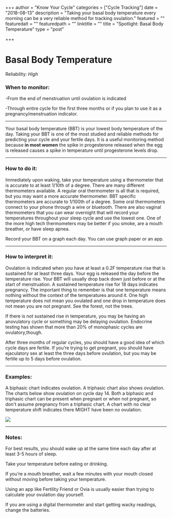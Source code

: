 +++
author = "Know Your Cycle"
categories = ["Cycle Tracking"]
date = "2018-08-13"
description = "Taking your basal body temperature every morning can be a very reliable method for tracking ovulation."
featured = ""
featuredalt = ""
featuredpath = ""
linktitle = ""
title = "Spotlight: Basal Body Temperature"
type = "post"

+++

# Basal Body Temperature

Reliability: *High*

### When to monitor:
-From the end of menstruation until ovulation is indicated

-Through entire cycle for the first three months or if you plan to use it as a pregnancy/menstruation indicator.

---

Your basal body temperature (BBT) is your lowest body temperature of the day. Taking your BBT is one of the most studied and reliable methods for predicting your cycle and your fertile days. It is a useful monitoring method because **in most women** the spike in progesterone released when the egg is released causes a spike in temperature until progesterone levels drop.

---

### How to do it:
Immediately upon waking, take your temperature using a thermometer that is accurate to at least 1/10th of a degree. There are many different thermometers available. A regular oral thermometer is all that is required, but you may want a more accurate thermometer. BBT specific thermometers are accurate to 1/100th of a degree. Some oral thermometers connect to your phone through a wire or bluetooth. There are also vaginal thermometers that you can wear overnight that will record your temperatures throughout your sleep cycle and use the lowest one. One of the more high tech thermometers may be better if you smoke, are a mouth breather, or have sleep apnea. 

Record your BBT on a graph each day. You can use graph paper or an app.

---

### How to interpret it:
Ovulation is indicated when you have at least a 0.2F temperature rise that is sustained for at least three days. Your egg is released the day before the temperature rise. Your BBT will usually drop back down just before or at the start of menstruation. A sustained temperature rise for 18 days indicates pregnancy. The important thing to remember is that one temperature means nothing without the context of the temperatures around it. One high temperature does not mean you ovulated and one drop in temperature does not mean you are not pregnant. See the forest, not the trees.

If there is not sustained rise in temperature, you may be having an anovulatory cycle or something may be delaying ovulation. Endocrine testing has shown that more than 20% of monophasic cycles are ovulatory,though.

After three months of regular cycles, you should have a good idea of which cycle days are fertile. If you’re trying to get pregnant, you should have ejaculatory sex at least the three days before ovulation, but you may be fertile up to 5 days before ovulation.

---

### Examples:

A biphasic chart indicates ovulation. A triphasic chart also shows ovulation. The charts below show ovulation on cycle day 14. Both a biphasic and triphasic chart can be present when pregnant or when not pregnant, so don't assume pregnancy from a triphasic chart. A chart with no clear temperature shift indicates there MIGHT have been no ovulation.

![](/img/main/bbtcharts.png)

---

### Notes:

For best results, you should wake up at the same time each day after at least 3-5 hours of sleep.

Take your temperature before eating or drinking.

If you’re a mouth breather, wait a few minutes with your mouth closed without moving before taking your temperature.

Using an app like Fertility Friend or Ovia is usually easier than trying to calculate your ovulation day yourself.

If you are using a digital thermometer and start getting wacky readings, change the batteries.
